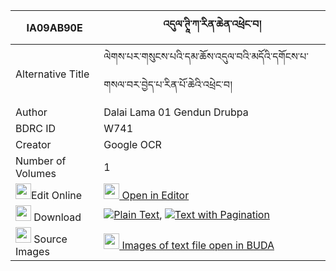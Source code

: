 |IA09AB90E|འདུལ་ཊཱི་ཀ་རིན་ཆེན་འཕྲེང་བ། 
| --- | --- 
|Alternative Title |ལེགས་པར་གསུངས་པའི་དམ་ཆོས་འདུལ་བའི་མདོའི་དགོངས་པ་གསལ་བར་བྱེད་པ་རིན་པོ་ཆེའི་འཕྲེང་བ།
|Author| Dalai Lama 01 Gendun Drubpa
|BDRC ID | W741
|Creator | Google OCR
|Number of Volumes| 1
|<img width="25" src="https://img.icons8.com/color/25/000000/edit-property.png">Edit Online| [<img width="25" src="https://avatars.githubusercontent.com/u/45091458?s=200&v=4"> Open in Editor](http://editor.openpecha.org/IA09AB90E)
|<img width="25" src="https://img.icons8.com/fluent/48/000000/download-2.png"/>  Download | [![](https://img.icons8.com/color/20/000000/txt.png)Plain Text](https://github.com/Openpecha/IA09AB90E/releases/download/v1/dul_ti_ka_rinchen_trengwa_plain_IA09AB90E.zip), [![](https://img.icons8.com/color/20/000000/txt.png)Text with Pagination](https://github.com/Openpecha/IA09AB90E/releases/download/v1/dul_ti_ka_rinchen_trengwa_pages_IA09AB90E.zip)
|<img width="25" src="https://img.icons8.com/plasticine/100/000000/pictures-folder.png"/>  Source Images | [<img width="25" src="https://library.bdrc.io/icons/BUDA-small.svg"> Images of text file open in BUDA](https://library.bdrc.io/show/bdr:W741)